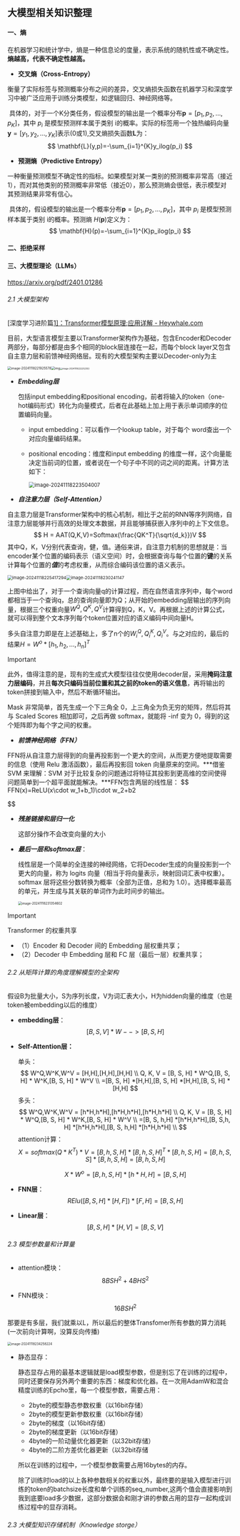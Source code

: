 ## 大模型相关知识整理

#### 一、熵

在机器学习和统计学中，熵是一种信息论的度量，表示系统的随机性或不确定性。**熵越高，代表不确定性越高。**

* **交叉熵（Cross-Entropy）**

​	衡量了实际标签与预测概率分布之间的差异，交叉熵损失函数在机器学习和深度学习中被广泛应用于训练分类模型，如逻辑回归、神经网络等。

​	具体的，对于一个K分类任务，假设模型的输出是一个概率分布$\mathbf{p} = [p_1, p_2, \ldots, p_K]$，其中 $p_i$ 是模型预测样本属于类别 i的概率。实际的标签用一个独热编码向量 $\mathbf{y} = [y_1, y_2, \ldots, y_K]$表示(0或1),交叉熵损失函数$\mathbf{L}$为：
$$
\mathbf{L}(y,p)=-\sum_{i=1}^{K}y_ilog(p_i)
$$

* **预测熵（Predictive Entropy）**

​	一种衡量预测模型不确定性的指标。如果模型对某一类别的预测概率非常高（接近1），而对其他类别的预测概率非常低（接近0），那么预测熵会很低，表示模型对其预测结果非常有信心。

​	具体的，假设模型的输出是一个概率分布$\mathbf{p} = [p_1, p_2, \ldots, p_K]$，其中 $p_i$ 是模型预测样本属于类别 i的概率。预测熵 $H(\mathbf{p})$定义为：
$$
\mathbf{H}(p)=-\sum_{i=1}^{K}p_ilog(p_i)
$$

#### 二、拒绝采样



#### 三、大模型理论（LLMs）

https://arxiv.org/pdf/2401.01286

###### 2.1 大模型架构

[深度学习进阶篇[1\]：Transformer模型原理;应用详解 - Heywhale.com](https://www.heywhale.com/mw/project/646d809b8fe9066e5c0d9eee)

目前，大型语言模型主要以Transformer架构作为基础，包含Encoder和Decoder两部分，每部分都是由多个相同的block层连接在一起，而每个block layer又包含自主意力层和前馈神经网络层。现有的大模型架构主要以Decoder-only为主

<img src="attachments/image-20241118221925578.png" alt="image-20241118221925578" style="zoom:50%;" /><img src="attachments/005KT1N6SaIoZ9nI0.png" alt="img" style="zoom:50%;" /><img src="attachments/image-20241118222252353.png" alt="image-20241118222252353" style="zoom: 33%;" />

* ***Embedding层***

  包括input embedding和positional encoding，前者将输入的token（one-hot编码形式）转化为向量模式，后者在此基础上加上用于表示单词顺序的位置编码向量。

  * input embedding：可以看作一个lookup table，对于每个 word查出一个对应向量编码结果。

  * positional encoding：维度和input embedding 的维度一样，这个向量能决定当前词的位置，或者说在一个句子中不同的词之间的距离。计算方法如下：

    <img src="attachments/image-20241118223504007.png" alt="image-20241118223504007" style="zoom:80%;" />

* ***自注意力层（Self-Attention）***  

​	自主意力层是Transformer架构中的核心机制，相比于之前的RNN等序列网络，自注意力层能够并行高效的处理文本数据，并且能够捕获嵌入序列中的上下文信息。
$$
H = AAT(Q,K,V)=Softmax(\frac{QK^T}{\sqrt{d_k}})V
$$
其中Q，K，V分别代表查询，健，值。通俗来讲，自注意力机制的思想就是：当encoder某个位置的编码表示（语义空间）时，会根据查询与每个位置的**键**的关系计算每个位置的***值***的考虑权重，从而综合编码该位置的语义表示。

<img src="attachments/image-20241118225417294.png" alt="image-20241118225417294" style="zoom: 67%;" /><img src="attachments/image-20241118230241147.png" alt="image-20241118230241147" style="zoom: 67%;" />

上图中给出了，对于一个查询向量q的计算过程，而在自然语言序列中，每个word都相当于一个查询q，总的查询向量即为Q；从开始的embedding层输出的序列向量，根据三个权重向量$W^Q,Q^K,Q^V$计算得到Q，K，V。再根据上述的计算公式，就可以得到整个文本序列每个token位置对应的语义编码中间向量H。

多头自注意力即是在上述基础上，多了n个的$W^Q_i,Q^K_i,Q^V_i$。与之对应的，最后的结果$H=W^o*[h_1,h_2,...,h_n]^T$

> [!IMPORTANT]
>
> 此外，值得注意的是，现有的生成式大模型往往仅使用decoder层，采用**掩码注意力层编码**，并且**每次只编码当前位置和其之前的token的语义信息**，再将输出的token拼接到输入中，然后不断循环输出。
>
> Mask 非常简单，首先生成一个下三角全 0，上三角全为负无穷的矩阵，然后将其与 Scaled Scores 相加即可，之后再做 softmax，就能将 -inf 变为 0，得到的这个矩阵即为每个字之间的权重。



* ***前馈神经网络（FFN）***

​	FFN将从自注意力层得到的向量再投影到一个更大的空间，从而更方便地提取需要的信息（使用 Relu 激活函数），最后再投影回 token 向量原来的空间。***借鉴 SVM 来理解：SVM 对于比较复杂的问题通过将特征其投影到更高维的空间使得问题简单到一个超平面就能解决。***FFN包含两层的线性层：
$$
FFN(x)=ReLU(x\cdot w_1+b_1)\cdot w_2+b2

$$
* ***残差链接和层归一化***

  这部分操作不会改变向量的大小

* ***最后一层和softmax层***：

  线性层是一个简单的全连接的神经网络，它将Decoder生成的向量投影到一个更大的向量，称为 logits 向量（相当于将向量表示，映射回词汇表中权重）。softmax 层将这些分数转换为概率（全部为正值，总和为 1.0）。选择概率最高的单元，并生成与其关联的单词作为此时间步的输出。

  <img src="attachments/image-20241118231354602.png" alt="image-20241118231354602" style="zoom: 50%;" />

> [!IMPORTANT]
>
> Transformer 的权重共享
>
> - （1）Encoder 和 Decoder 间的 Embedding 层权重共享；
> - （2）Decoder 中 Embedding 层和 FC 层（最后一层）权重共享；

###### 2.2 从矩阵计算的角度理解模型的全架构

假设B为批量大小，S为序列长度，V为词汇表大小，H为hidden向量的维度（也是token被embedding以后的维度）

* **embedding层**：
  $$
  [B, S, V] * W --> [B, S, H]
  $$
  

* **Self-Attention层：**

  单头：
  $$
  W^Q,W^K,W^V = [H,H],[H,H],[H,H] \\
  Q, K, V = [B, S, H] * W^Q,[B, S, H] * W^K,[B, S, H] * W^V \\
  =[B, S, H] *[H,H],[B, S, H] *[H,H],[B, S, H] *[H,H]
  $$
  多头：
  $$
  W^Q,W^K,W^V = [h*H,h*H],[h*H,h*H],[h*H,h*H] \\
  Q, K, V = [B, S, H] * W^Q,[B, S, H] * W^K,[B, S, H] * W^V \\
  =[B, S, h,H] *[h*H,h*H],[B, S,h, H] *[h*H,h*H],[B, S, h,H] *[h*H,h*H] \\
  $$
  attention计算：
  $$
  X=softmax(Q*K^T)*V = [B, h, S,H]*[B, h, S,H]^T *  [B, h, S,H]=[B, h, S,S]*[B, h, S,H] = [B, h, S,H]
  $$

  $$
  X*W^o =[B, h, S,H]*[ h*H,H] = [B, S,H]
  $$

* **FNN层**：
  $$
  RElu([B, S,H]*[H,F])*[F,H] = [B, S,H]
  $$

* **Linear层**：
  $$
  [B, S,H]*[H,V] = [B, S,V]
  $$

###### 2.3 模型参数量和计算量

* attention模块：
  $$
  8BSH^2+4BHS^2
  $$

* FNN模块：
  $$
  16BSH^2
  $$

那要是有多层，我们就乘以L，所以最后的整体Transfomer所有参数的算力消耗(一次前向计算啊，没算反向传播)

<img src="attachments/image-20241118234258224.png" alt="image-20241118234258224" style="zoom:50%;" />

* 静态显存：

  静态显存占用的最基本逻辑就是load模型参数，但是别忘了在训练的过程中，同时还要保存另外两个重要的东西：梯度和优化器。在一次用AdamW和混合精度训练的Epcho里，每一个模型参数，需要占用：

  - 2byte的模型静态参数权重（以16bit存储）
  - 2byte的模型更新参数权重（以16bit存储）
  - 2byte的梯度（以16bit存储）
  - 2byte的梯度更新（以16bit存储）
  - 4byte的一阶动量优化器更新（以32bit存储）
  - 4byte的二阶方差优化器更新（以32bit存储

  所以在训练的过程中，一个模型参数需要占用16bytes的内存。

  除了训练时load的以上各种参数相关的权重以外，最终要的是输入模型进行训练的token的batchsize长度和单个训练的seq_number,这两个值会直接影响到我到底要load多少数据，这部分数据会和刚才讲的参数占用的显存一起构成训练过程中的显存消耗。

###### 2.3 大模型知识存储机制（Knowledge storge）



